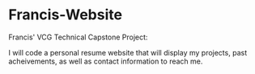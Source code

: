 # Francis-Website
Francis' VCG Technical Capstone Project:

I will code a personal resume website that will display my projects, past acheivements, as well as contact information to reach me.
